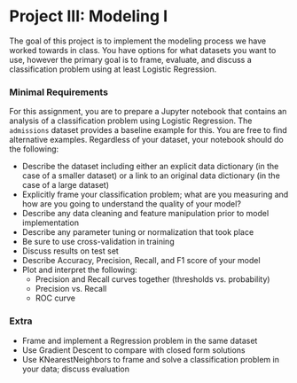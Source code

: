 # Project III: Modeling I

The goal of this project is to implement the modeling process we have worked towards in class.  You have options for what datasets you want to use,
however the primary goal is to frame, evaluate, and discuss a classification problem using at least Logistic Regression.

### Minimal Requirements

For this assignment, you are to prepare a Jupyter notebook that contains an analysis of a classification problem using Logistic Regression.
The `admissions` dataset provides a baseline example for this.  You are free to find alternative examples.  Regardless of your dataset, your notebook
should do the following:

- Describe the dataset including either an explicit data dictionary (in the case of a smaller dataset) or a link to an original data dictionary
(in the case of a large dataset)
- Explicitly frame your classification problem; what are you measuring and how are you going to understand the quality of your model?
- Describe any data cleaning and feature manipulation prior to model implementation
- Describe any parameter tuning or normalization that took place
- Be sure to use cross-validation in training
- Discuss results on test set
- Describe Accuracy, Precision, Recall, and F1 score of your model
- Plot and interpret the following:
   - Precision and Recall curves together (thresholds vs. probability)
   - Precision vs. Recall
   - ROC curve


### Extra

- Frame and implement a Regression problem in the same dataset
- Use Gradient Descent to compare with closed form solutions
- Use KNearestNeighbors to frame and solve a classification problem in your data; discuss evaluation
